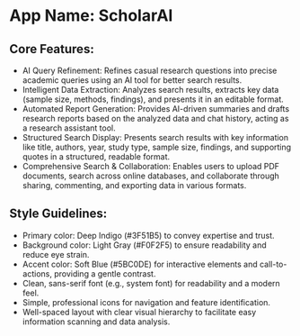 # **App Name**: ScholarAI

## Core Features:

- AI Query Refinement: Refines casual research questions into precise academic queries using an AI tool for better search results.
- Intelligent Data Extraction: Analyzes search results, extracts key data (sample size, methods, findings), and presents it in an editable format.
- Automated Report Generation: Provides AI-driven summaries and drafts research reports based on the analyzed data and chat history, acting as a research assistant tool.
- Structured Search Display: Presents search results with key information like title, authors, year, study type, sample size, findings, and supporting quotes in a structured, readable format.
- Comprehensive Search & Collaboration: Enables users to upload PDF documents, search across online databases, and collaborate through sharing, commenting, and exporting data in various formats.

## Style Guidelines:

- Primary color: Deep Indigo (#3F51B5) to convey expertise and trust.
- Background color: Light Gray (#F0F2F5) to ensure readability and reduce eye strain.
- Accent color: Soft Blue (#5BC0DE) for interactive elements and call-to-actions, providing a gentle contrast.
- Clean, sans-serif font (e.g., system font) for readability and a modern feel.
- Simple, professional icons for navigation and feature identification.
- Well-spaced layout with clear visual hierarchy to facilitate easy information scanning and data analysis.